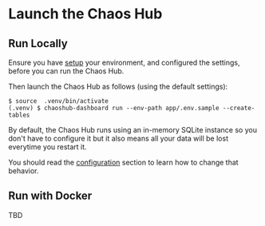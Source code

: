 # Launch the Chaos Hub

## Run Locally

Ensure you have [setup][setup] your environment, and configured the settings,
before you can run the Chaos Hub.

[setup]: https://github.com/chaostoolkit/chaoshub/blob/master/docs/setup.md
[configure]: https://github.com/chaostoolkit/chaoshub/blob/master/docs/configure.md

Then launch the Chaos Hub as follows (using the default settings):

```
$ source  .venv/bin/activate
(.venv) $ chaoshub-dashboard run --env-path app/.env.sample --create-tables
```

By default, the Chaos Hub runs using an in-memory SQLite instance so you don't
have to configure it but it also means all your data will be lost everytime
you restart it.

You should read the [configuration][config] section to learn how to change that
behavior.

[config]: https://github.com/chaostoolkit/chaoshub/blob/master/docs/configure.md

## Run with Docker

TBD